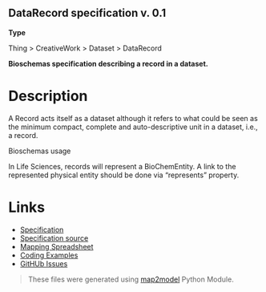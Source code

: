 ## DataRecord specification v. 0.1 

**Type** 

Thing > CreativeWork > Dataset > DataRecord

**Bioschemas specification describing a record in a dataset.** 

# Description 
A Record acts itself as a dataset although it refers to what could be seen as the minimum compact, complete and auto-descriptive unit in a dataset, i.e., a record.

Bioschemas usage

In Life Sciences, records will represent a BioChemEntity. A link to the represented physical entity should be done via “represents” property.  
# Links 
- [Specification](http://bioschemas.org/bsc_specs/DataRecord/specification/)
- [Specification source](specification.html)
- [Mapping Spreadsheet](https://docs.google.com/spreadsheets/d/1uRs-q7JAdfAxN8lkhvS12ElDTtzTrnnOSMqm3VYaB8o/edit?usp=drivesdk)
- [Coding Examples](https://github.com/BioSchemas/specifications/tree/master/DataRecord/examples)
- [GitHUb Issues](https://github.com/BioSchemas/bioschemas/labels/type%3A%20DataRecord)
> These files were generated using [map2model](https://github.com/BioSchemas/map2model) Python Module.